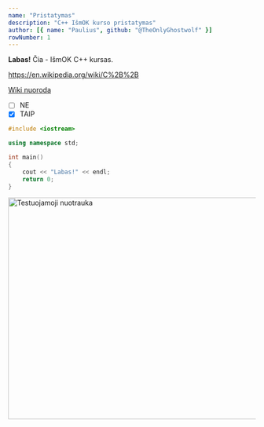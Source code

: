 ```yaml
---
name: "Pristatymas"
description: "C++ IšmOK kurso pristatymas"
author: [{ name: "Paulius", github: "@TheOnlyGhostwolf" }]
rowNumber: 1
---
```

**Labas!** Čia - IšmOK C++ kursas.

https://en.wikipedia.org/wiki/C%2B%2B

[Wiki nuoroda](https://en.wikipedia.org/wiki/C%2B%2B)

* [ ] NE
* [x] TAIP

```cpp
#include <iostream>

using namespace std;

int main()
{
    cout << "Labas!" << endl;
    return 0;
}
```

<img src="/images/lessons/cpp/pristatymas/1.png" width="702" height="452" alt="Testuojamoji nuotrauka" />